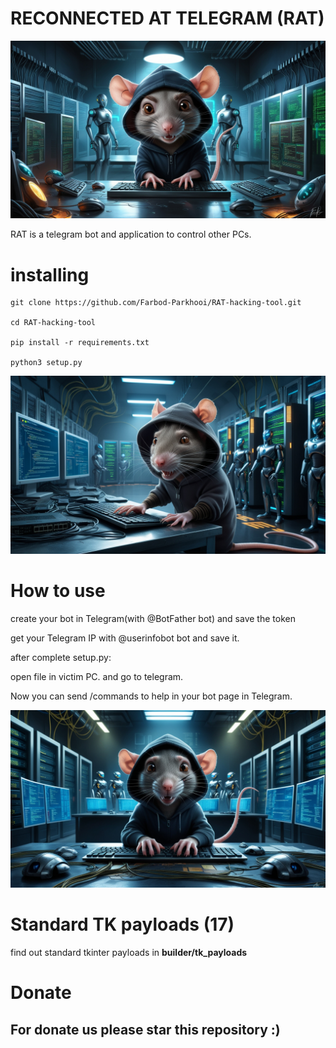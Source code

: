# RECONNECTED AT TELEGRAM (RAT) 

<img src="Files/thumb1.jpg" />

RAT is a telegram bot and application to control other PCs.

# installing

```
git clone https://github.com/Farbod-Parkhooi/RAT-hacking-tool.git

cd RAT-hacking-tool

pip install -r requirements.txt

python3 setup.py
```

<img src="Files/thumb3.jpg" />

# How to use 

<p>

create your bot in Telegram(with @BotFather bot) and save the token

get your Telegram IP with @userinfobot bot and save it.

after complete setup.py:

open file in victim PC. and go to telegram.

Now you can send /commands to help in your bot page in Telegram.
</p>

<img src="Files/thumb2.jpg" />

# Standard TK payloads (17)

find out standard tkinter payloads in <b> builder/tk_payloads </b>

# Donate

## <b> For donate us please star this repository :) </b>
 